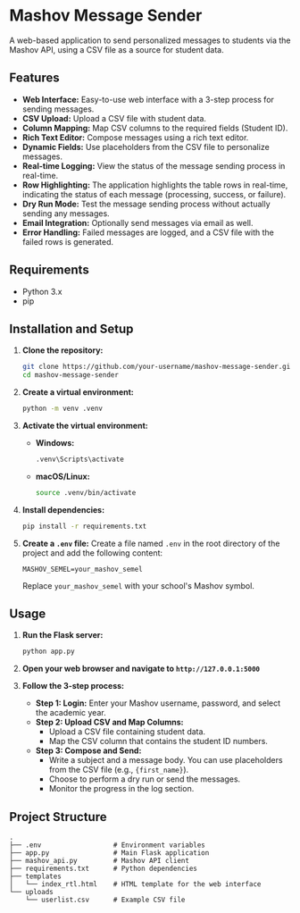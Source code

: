 # Mashov Message Sender

A web-based application to send personalized messages to students via the Mashov API, using a CSV file as a source for student data.

## Features

*   **Web Interface:** Easy-to-use web interface with a 3-step process for sending messages.
*   **CSV Upload:** Upload a CSV file with student data.
*   **Column Mapping:** Map CSV columns to the required fields (Student ID).
*   **Rich Text Editor:** Compose messages using a rich text editor.
*   **Dynamic Fields:** Use placeholders from the CSV file to personalize messages.
*   **Real-time Logging:** View the status of the message sending process in real-time.
*   **Row Highlighting:** The application highlights the table rows in real-time, indicating the status of each message (processing, success, or failure).
*   **Dry Run Mode:** Test the message sending process without actually sending any messages.
*   **Email Integration:** Optionally send messages via email as well.
*   **Error Handling:** Failed messages are logged, and a CSV file with the failed rows is generated.

## Requirements

*   Python 3.x
*   pip

## Installation and Setup

1.  **Clone the repository:**
    ```bash
    git clone https://github.com/your-username/mashov-message-sender.git
    cd mashov-message-sender
    ```

2.  **Create a virtual environment:**
    ```bash
    python -m venv .venv
    ```

3.  **Activate the virtual environment:**
    *   **Windows:**
        ```bash
        .venv\Scripts\activate
        ```
    *   **macOS/Linux:**
        ```bash
        source .venv/bin/activate
        ```

4.  **Install dependencies:**
    ```bash
    pip install -r requirements.txt
    ```

5.  **Create a `.env` file:**
    Create a file named `.env` in the root directory of the project and add the following content:
    ```
    MASHOV_SEMEL=your_mashov_semel
    ```
    Replace `your_mashov_semel` with your school's Mashov symbol.

## Usage

1.  **Run the Flask server:**
    ```bash
    python app.py
    ```

2.  **Open your web browser and navigate to `http://127.0.0.1:5000`**

3.  **Follow the 3-step process:**
    *   **Step 1: Login:** Enter your Mashov username, password, and select the academic year.
    *   **Step 2: Upload CSV and Map Columns:**
        *   Upload a CSV file containing student data.
        *   Map the CSV column that contains the student ID numbers.
    *   **Step 3: Compose and Send:**
        *   Write a subject and a message body. You can use placeholders from the CSV file (e.g., `{first_name}`).
        *   Choose to perform a dry run or send the messages.
        *   Monitor the progress in the log section.

## Project Structure

```
.
├── .env                  # Environment variables
├── app.py                # Main Flask application
├── mashov_api.py         # Mashov API client
├── requirements.txt      # Python dependencies
├── templates
│   └── index_rtl.html    # HTML template for the web interface
└── uploads
    └── userlist.csv      # Example CSV file
```
